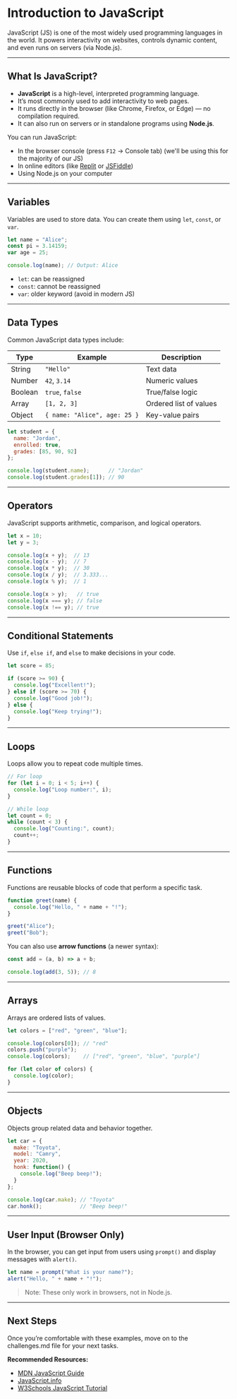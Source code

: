 # Introduction to JavaScript

JavaScript (JS) is one of the most widely used programming languages in the world. It powers interactivity on websites, controls dynamic content, and even runs on servers (via Node.js).

---

## What Is JavaScript?

- **JavaScript** is a high-level, interpreted programming language.
- It’s most commonly used to add interactivity to web pages.
- It runs directly in the browser (like Chrome, Firefox, or Edge) — no compilation required.
- It can also run on servers or in standalone programs using **Node.js**.

You can run JavaScript:
- In the browser console (press `F12` → Console tab) (we'll be using this for the majority of our JS)
- In online editors (like [Replit](https://replit.com) or [JSFiddle](https://jsfiddle.net))
- Using Node.js on your computer

---

##  Variables

Variables are used to store data. You can create them using `let`, `const`, or `var`.

```js
let name = "Alice";
const pi = 3.14159;
var age = 25;

console.log(name); // Output: Alice
````

* `let`: can be reassigned
* `const`: cannot be reassigned
* `var`: older keyword (avoid in modern JS)

---

## Data Types

Common JavaScript data types include:

| Type    | Example                      | Description            |
| ------- | ---------------------------- | ---------------------- |
| String  | `"Hello"`                    | Text data              |
| Number  | `42`, `3.14`                 | Numeric values         |
| Boolean | `true`, `false`              | True/false logic       |
| Array   | `[1, 2, 3]`                  | Ordered list of values |
| Object  | `{ name: "Alice", age: 25 }` | Key-value pairs        |

```js
let student = {
  name: "Jordan",
  enrolled: true,
  grades: [85, 90, 92]
};

console.log(student.name);      // "Jordan"
console.log(student.grades[1]); // 90
```

---

## Operators

JavaScript supports arithmetic, comparison, and logical operators.

```js
let x = 10;
let y = 3;

console.log(x + y);  // 13
console.log(x - y);  // 7
console.log(x * y);  // 30
console.log(x / y);  // 3.333...
console.log(x % y);  // 1

console.log(x > y);   // true
console.log(x === y); // false
console.log(x !== y); // true
```

---

## Conditional Statements

Use `if`, `else if`, and `else` to make decisions in your code.

```js
let score = 85;

if (score >= 90) {
  console.log("Excellent!");
} else if (score >= 70) {
  console.log("Good job!");
} else {
  console.log("Keep trying!");
}
```

---

## Loops

Loops allow you to repeat code multiple times.

```js
// For loop
for (let i = 0; i < 5; i++) {
  console.log("Loop number:", i);
}

// While loop
let count = 0;
while (count < 3) {
  console.log("Counting:", count);
  count++;
}
```

---

## Functions

Functions are reusable blocks of code that perform a specific task.

```js
function greet(name) {
  console.log("Hello, " + name + "!");
}

greet("Alice");
greet("Bob");
```

You can also use **arrow functions** (a newer syntax):

```js
const add = (a, b) => a + b;

console.log(add(3, 5)); // 8
```

---

## Arrays

Arrays are ordered lists of values.

```js
let colors = ["red", "green", "blue"];

console.log(colors[0]); // "red"
colors.push("purple");
console.log(colors);    // ["red", "green", "blue", "purple"]

for (let color of colors) {
  console.log(color);
}
```

---

## Objects

Objects group related data and behavior together.

```js
let car = {
  make: "Toyota",
  model: "Camry",
  year: 2020,
  honk: function() {
    console.log("Beep beep!");
  }
};

console.log(car.make); // "Toyota"
car.honk();            // "Beep beep!"
```

---

## User Input (Browser Only)

In the browser, you can get input from users using `prompt()` and display messages with `alert()`.

```js
let name = prompt("What is your name?");
alert("Hello, " + name + "!");
```

> Note: These only work in browsers, not in Node.js.

---

## Next Steps

Once you’re comfortable with these examples, move on to the challenges.md file for your next tasks.

**Recommended Resources:**

* [MDN JavaScript Guide](https://developer.mozilla.org/en-US/docs/Web/JavaScript/Guide)
* [JavaScript.info](https://javascript.info)
* [W3Schools JavaScript Tutorial](https://www.w3schools.com/js/)
